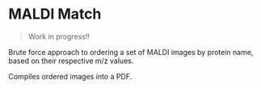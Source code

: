 # MALDI Match

> Work in progress!!

Brute force approach to ordering a set of MALDI images by protein name, based on their respective m/z values. 

Compiles ordered images into a PDF.